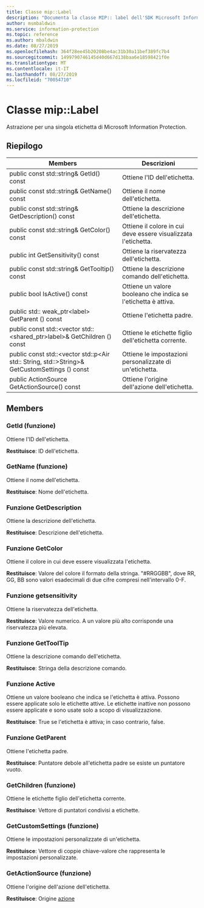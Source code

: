 ```yaml
---
title: Classe mip::Label
description: "Documenta la classe MIP:: label dell'SDK Microsoft Information Protection (MIP)."
author: msmbaldwin
ms.service: information-protection
ms.topic: reference
ms.author: mbaldwin
ms.date: 08/27/2019
ms.openlocfilehash: 364f28ee45b20208be4ac31b30a11bef389fc7b4
ms.sourcegitcommit: 1499790746145d40d667d138baa6e18598421f0e
ms.translationtype: MT
ms.contentlocale: it-IT
ms.lasthandoff: 08/27/2019
ms.locfileid: "70054710"
---
```

# <a name="class-miplabel"></a>Classe mip::Label 
Astrazione per una singola etichetta di Microsoft Information Protection.
  
## <a name="summary"></a>Riepilogo
 Members                        | Descrizioni                                
--------------------------------|---------------------------------------------
public const std::string& GetId() const  |  Ottiene l'ID dell'etichetta.
public const std::string& GetName() const  |  Ottiene il nome dell'etichetta.
public const std::string& GetDescription() const  |  Ottiene la descrizione dell'etichetta.
public const std::string& GetColor() const  |  Ottiene il colore in cui deve essere visualizzata l'etichetta.
public int GetSensitivity() const  |  Ottiene la riservatezza dell'etichetta.
public const std::string& GetTooltip() const  |  Ottiene la descrizione comando dell'etichetta.
public bool IsActive() const  |  Ottiene un valore booleano che indica se l'etichetta è attiva.
public std:: weak_ptr\<label\> GetParent () const  |  Ottiene l'etichetta padre.
public const std::\<vector std::\<shared_ptr\>label\>& GetChildren () const  |  Ottiene le etichette figlio dell'etichetta corrente.
public const std::\<vector std::p\<Air std:: String, std::\>String\>& GetCustomSettings () const  |  Ottiene le impostazioni personalizzate di un'etichetta.
public ActionSource GetActionSource() const  |  Ottiene l'origine dell'azione dell'etichetta.
  
## <a name="members"></a>Members
  
### <a name="getid-function"></a>GetId (funzione)
Ottiene l'ID dell'etichetta.

  
**Restituisce**: ID dell'etichetta.
  
### <a name="getname-function"></a>GetName (funzione)
Ottiene il nome dell'etichetta.

  
**Restituisce**: Nome dell'etichetta.
  
### <a name="getdescription-function"></a>Funzione GetDescription
Ottiene la descrizione dell'etichetta.

  
**Restituisce**: Descrizione dell'etichetta.
  
### <a name="getcolor-function"></a>Funzione GetColor
Ottiene il colore in cui deve essere visualizzata l'etichetta.

  
**Restituisce**: Valore del colore il formato della stringa. "#RRGGBB", dove RR, GG, BB sono valori esadecimali di due cifre compresi nell'intervallo 0-F.
  
### <a name="getsensitivity-function"></a>Funzione getsensitivity
Ottiene la riservatezza dell'etichetta.

  
**Restituisce**: Valore numerico. A un valore più alto corrisponde una riservatezza più elevata.
  
### <a name="gettooltip-function"></a>Funzione GetToolTip
Ottiene la descrizione comando dell'etichetta.

  
**Restituisce**: Stringa della descrizione comando.
  
### <a name="isactive-function"></a>Funzione Active
Ottiene un valore booleano che indica se l'etichetta è attiva.
Possono essere applicate solo le etichette attive. Le etichette inattive non possono essere applicate e sono usate solo a scopo di visualizzazione. 

  
**Restituisce**: True se l'etichetta è attiva; in caso contrario, false.
  
### <a name="getparent-function"></a>Funzione GetParent
Ottiene l'etichetta padre.

  
**Restituisce**: Puntatore debole all'etichetta padre se esiste un puntatore vuoto.
  
### <a name="getchildren-function"></a>GetChildren (funzione)
Ottiene le etichette figlio dell'etichetta corrente.

  
**Restituisce**: Vettore di puntatori condivisi a etichette.
  
### <a name="getcustomsettings-function"></a>GetCustomSettings (funzione)
Ottiene le impostazioni personalizzate di un'etichetta.

  
**Restituisce**: Vettore di coppie chiave-valore che rappresenta le impostazioni personalizzate.
  
### <a name="getactionsource-function"></a>GetActionSource (funzione)
Ottiene l'origine dell'azione dell'etichetta.

  
**Restituisce**: Origine [azione](class_mip_action.md)
